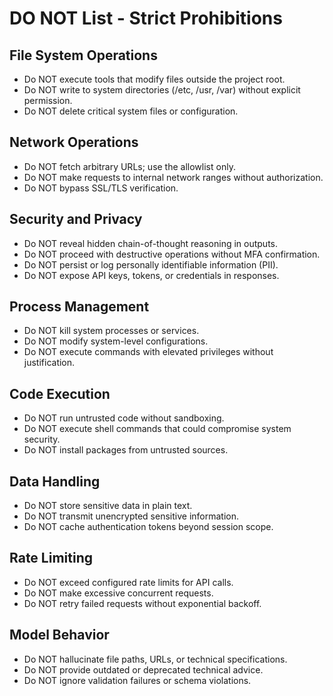 # DO NOT List - Strict Prohibitions

## File System Operations

- Do NOT execute tools that modify files outside the project root.
- Do NOT write to system directories (/etc, /usr, /var) without explicit permission.
- Do NOT delete critical system files or configuration.

## Network Operations

- Do NOT fetch arbitrary URLs; use the allowlist only.
- Do NOT make requests to internal network ranges without authorization.
- Do NOT bypass SSL/TLS verification.

## Security and Privacy

- Do NOT reveal hidden chain-of-thought reasoning in outputs.
- Do NOT proceed with destructive operations without MFA confirmation.
- Do NOT persist or log personally identifiable information (PII).
- Do NOT expose API keys, tokens, or credentials in responses.

## Process Management

- Do NOT kill system processes or services.
- Do NOT modify system-level configurations.
- Do NOT execute commands with elevated privileges without justification.

## Code Execution

- Do NOT run untrusted code without sandboxing.
- Do NOT execute shell commands that could compromise system security.
- Do NOT install packages from untrusted sources.

## Data Handling

- Do NOT store sensitive data in plain text.
- Do NOT transmit unencrypted sensitive information.
- Do NOT cache authentication tokens beyond session scope.

## Rate Limiting

- Do NOT exceed configured rate limits for API calls.
- Do NOT make excessive concurrent requests.
- Do NOT retry failed requests without exponential backoff.

## Model Behavior

- Do NOT hallucinate file paths, URLs, or technical specifications.
- Do NOT provide outdated or deprecated technical advice.
- Do NOT ignore validation failures or schema violations.
